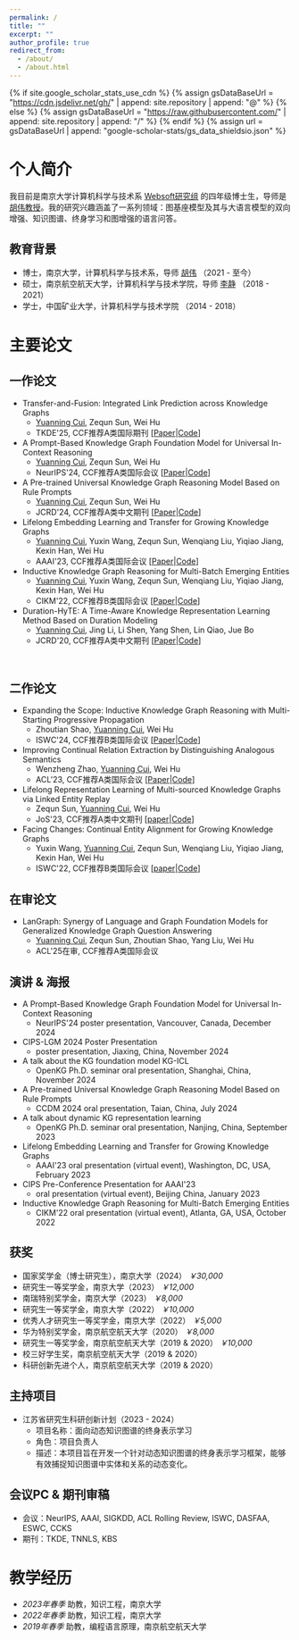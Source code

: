 ```yaml
---
permalink: /
title: ""
excerpt: ""
author_profile: true
redirect_from: 
  - /about/
  - /about.html
---
```

{% if site.google_scholar_stats_use_cdn %}
{% assign gsDataBaseUrl = "https://cdn.jsdelivr.net/gh/" | append: site.repository | append: "@" %}
{% else %}
{% assign gsDataBaseUrl = "https://raw.githubusercontent.com/" | append: site.repository | append: "/" %}
{% endif %}
{% assign url = gsDataBaseUrl | append: "google-scholar-stats/gs_data_shieldsio.json" %}
<span class='anchor' id='about-me'></span>
# 个人简介
我目前是南京大学计算机科学与技术系 [Websoft研究组](http://ws.nju.edu.cn/wiki/Wiki.jsp?page=Websoft) 的四年级博士生，导师是 [胡伟教授](http://ws.nju.edu.cn/~whu)。我的研究兴趣涵盖了一系列领域：图基座模型及其与大语言模型的双向增强、知识图谱、终身学习和图增强的语言问答。
## 教育背景
- 博士，南京大学，计算机科学与技术系，导师 [胡伟](http://ws.nju.edu.cn/~whu) （2021 - 至今）
- 硕士，南京航空航天大学，计算机科学与技术学院，导师 [李静](https://faculty.nuaa.edu.cn/lj12/zh_CN/index.htm) （2018 - 2021）
- 学士，中国矿业大学，计算机科学与技术学院 （2014 - 2018）

[comment]: <> (# Recent News)
[comment]: <> (- [*2025.02*] One 1st-author paper accepted to TKDE'2025!)
[comment]: <> (- [*2024.11*] Invited by OpenKG to give a [talk]&#40;https://github.com/nju-websoft/KG-ICL/blob/main/OpenKG-Slides-11.21.pdf&#41; on KG-ICL at Tongji University!)
[comment]: <> (- [*2024.11*] Invited by [LMG 2024]&#40;http://lmg.cipsc.org.cn/conference/cips-lmg2024/index.html&#41; to show our [poster]&#40;https://github.com/nju-websoft/KG-ICL/blob/main/poster.pdf&#41; about KG-ICL!)
[comment]: <> (- [*2024.11*] Awarded the National Scholarship!)
[comment]: <> (- [*2024.09*] One 1st-author paper accepted to NeurIPS'2024!)
[comment]: <> (- [*2024.07*] Invited by [CCDM 2024]&#40;https://ccf.org.cn/CCDM2024/general_3024&#41; to give a talk on RulePrem.)
[comment]: <> (- [*2024.06*] One 2nd-author paper accepted to ISWC'2024!)
[comment]: <> (- [*2024.05*] One 1st-author paper accepted to JCRD'2024!)
[comment]: <> (- [*2024.05*] One research project &#40;led by me&#41; under the Jiangsu Province Graduate Innovation Program, successfully concluded!)
# 主要论文
## 一作论文
- Transfer-and-Fusion: Integrated Link Prediction across Knowledge Graphs
  - <u>Yuanning Cui</u>, Zequn Sun, Wei Hu 
  - TKDE'25, CCF推荐A类国际期刊 \[[Paper](https://ieeexplore.ieee.org/document/10897840)\|[Code](https://github.com/websoft/CLP)\] 
- A Prompt-Based Knowledge Graph Foundation Model for Universal In-Context Reasoning 
  - <u>Yuanning Cui</u>, Zequn Sun, Wei Hu
  - NeurIPS'24, CCF推荐A类国际会议 \[[Paper](http://arxiv.org/abs/2410.12288)\|[Code](https://github.com/nju-websoft/KG-ICL)\]
- A Pre-trained Universal Knowledge Graph Reasoning Model Based on Rule Prompts
  - <u>Yuanning Cui</u>, Zequn Sun, Wei Hu 
  - JCRD'24, CCF推荐A类中文期刊 \[[Paper](https://kns.cnki.net/kcms2/article/abstract?v=Dm4VI7mKrXM7LHO7XuR5Ah1spGUmXEYVjzxlukLRdzjDjjtsVlP874zQ4fWBzBskh7KSAIM4x4wp5d3rYYrZNNZn04-R1dXZ8s1HxHrepbHqk2hpllLo1B6ca57ZBpnKmPVjANx6qVXMqXQycCrajoJ09aTWDb5ZN6UaXGuPOiC6WJAO7_JHKXwlj2C2SG1z&uniplatform=NZKPT&language=CHS)\|[Code](#)\]
- Lifelong Embedding Learning and Transfer for Growing Knowledge Graphs 
  - <u>Yuanning Cui</u>, Yuxin Wang, Zequn Sun, Wenqiang Liu, Yiqiao Jiang, Kexin Han, Wei Hu  
  - AAAI'23, CCF推荐A类国际会议 \[[Paper](https://ojs.aaai.org/index.php/AAAI/article/view/25539/25311)\|[Code](https://github.com/nju-websoft/LKGE)\]
- Inductive Knowledge Graph Reasoning for Multi-Batch Emerging Entities 
  - <u>Yuanning Cui</u>, Yuxin Wang, Zequn Sun, Wenqiang Liu, Yiqiao Jiang, Kexin Han, Wei Hu 
  - CIKM'22, CCF推荐B类国际会议 \[[Paper](https://arxiv.org/pdf/2208.10378)\|[Code](https://github.com/nju-websoft/MBE)\]
- Duration-HyTE: A Time-Aware Knowledge Representation Learning Method Based on Duration Modeling
  - <u>Yuanning Cui</u>, Jing Li, Li Shen, Yang Shen, Lin Qiao, Jue Bo
  - JCRD'20, CCF推荐A类中文期刊 \[[Paper](https://kns.cnki.net/kcms2/article/abstract?v=iAN2XHIMbKv9vGU554HyrEtVJcU5_YanS7VkxsgoI5O3ICEpPdsZsnBsZwd_ppH_Fo4uZv2sgGz4J1jcwPfUlqsb_iwt2quuKzaLT39NPaO6sDV6mwGh9Z_Zs5yj_OPjngJDE-F8mksSLxl98nxgTznUyxHut420VQhHQJUsXpD-B2u5yZC-r81E9tSborFn&uniplatform=NZKPT&language=CHS)\|[Code](#)\]

<br>

## 二作论文
- Expanding the Scope: Inductive Knowledge Graph Reasoning with Multi-Starting Progressive Propagation  
  - Zhoutian Shao, <u>Yuanning Cui</u>, Wei Hu   
  - ISWC'24, CCF推荐B类国际会议 \[[Paper](https://arxiv.org/pdf/2407.10430)\|[Code](https://github.com/nju-websoft/MStar)\] 
- Improving Continual Relation Extraction by Distinguishing Analogous Semantics  
  - Wenzheng Zhao, <u>Yuanning Cui</u>, Wei Hu 
  - ACL'23, CCF推荐A类国际会议 \[[Paper](https://arxiv.org/pdf/2305.06620)\|[Code](https://github.com/nju-websoft/CEAR)\] 
- Lifelong Representation Learning of Multi-sourced Knowledge Graphs via Linked Entity Replay  
  - Zequn Sun, <u>Yuanning Cui</u>, Wei Hu  
  - JoS'23, CCF推荐A类中文期刊 \[[paper](https://www.jos.org.cn/josen/article/pdf/6887)\|[Code](https://github.com/nju-websoft/LifeKE)\] 
- Facing Changes: Continual Entity Alignment for Growing Knowledge Graphs  
  - Yuxin Wang, <u>Yuanning Cui</u>, Zequn Sun, Wenqiang Liu, Yiqiao Jiang, Kexin Han, Wei Hu  
  - ISWC'22, CCF推荐B类国际会议 \[[paper](https://arxiv.org/pdf/2207.11436)\|[Code](https://github.com/nju-websoft/ContEA)\] 

## 在审论文
- LanGraph: Synergy of Language and Graph Foundation Models for Generalized Knowledge Graph Question Answering
  - <u>Yuanning Cui</u>, Zequn Sun, Zhoutian Shao, Yang Liu, Wei Hu
  - ACL'25在审, CCF推荐A类国际会议 

## 演讲 & 海报
- A Prompt-Based Knowledge Graph Foundation Model for Universal In-Context Reasoning 
  - NeurIPS'24 poster presentation, Vancouver, Canada, December 2024
- CIPS-LGM 2024 Poster Presentation 
  - poster presentation, Jiaxing, China, November 2024
- A talk about the KG foundation model KG-ICL
  - OpenKG Ph.D. seminar oral presentation, Shanghai, China, November 2024
- A Pre-trained Universal Knowledge Graph Reasoning Model Based on Rule Prompts
  - CCDM 2024 oral presentation, Taian, China, July 2024
- A talk about dynamic KG representation learning  
  - OpenKG Ph.D. seminar oral presentation, Nanjing, China, September 2023
- Lifelong Embedding Learning and Transfer for Growing Knowledge Graphs
    - AAAI'23 oral presentation (virtual event), Washington, DC, USA, February 2023
- CIPS Pre-Conference Presentation for AAAI'23
  - oral presentation (virtual event), Beijing China, January 2023
- Inductive Knowledge Graph Reasoning for Multi-Batch Emerging Entities
  - CIKM'22 oral presentation (virtual event), Atlanta, GA, USA, October 2022

## 获奖
- 国家奖学金（博士研究生），南京大学（2024） *￥30,000*
- 研究生一等奖学金，南京大学（2023） *￥12,000*
- 南瑞特别奖学金，南京大学（2023） *￥8,000*
- 研究生一等奖学金，南京大学（2022） *￥10,000*
- 优秀人才研究生一等奖学金，南京大学（2022） *￥5,000*
- 华为特别奖学金，南京航空航天大学（2020） *￥8,000*
- 研究生一等奖学金，南京航空航天大学（2019 & 2020） *￥10,000*
- 校三好学生奖，南京航空航天大学（2019 & 2020）
- 科研创新先进个人，南京航空航天大学（2019 & 2020）

## 主持项目
- 江苏省研究生科研创新计划（2023 - 2024）
  - 项目名称：面向动态知识图谱的终身表示学习
  - 角色：项目负责人
  - 描述：本项目旨在开发一个针对动态知识图谱的终身表示学习框架，能够有效捕捉知识图谱中实体和关系的动态变化。

## 会议PC & 期刊审稿
- 会议：NeurIPS, AAAI, SIGKDD, ACL Rolling Review, ISWC, DASFAA, ESWC, CCKS
- 期刊：TKDE, TNNLS, KBS
  
# 教学经历
- *2023年春季* 助教，知识工程，南京大学
- *2022年春季* 助教，知识工程，南京大学
- *2019年春季* 助教，编程语言原理，南京航空航天大学